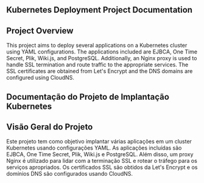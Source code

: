 ## Kubernetes Deployment Project Documentation

## Project Overview

This project aims to deploy several applications on a Kubernetes cluster using YAML configurations. The applications included are EJBCA, One Time Secret, Plik, Wiki.js, and PostgreSQL. Additionally, an Nginx proxy is used to handle SSL termination and route traffic to the appropriate services. The SSL certificates are obtained from Let's Encrypt and the DNS domains are configured using CloudNS.



## Documentação do Projeto de Implantação Kubernetes

## Visão Geral do Projeto

Este projeto tem como objetivo implantar várias aplicações em um cluster Kubernetes usando configurações YAML. As aplicações incluídas são EJBCA, One Time Secret, Plik, Wiki.js e PostgreSQL. Além disso, um proxy Nginx é utilizado para lidar com a terminação SSL e rotear o tráfego para os serviços apropriados. Os certificados SSL são obtidos da Let's Encrypt e os domínios DNS são configurados usando CloudNS.
